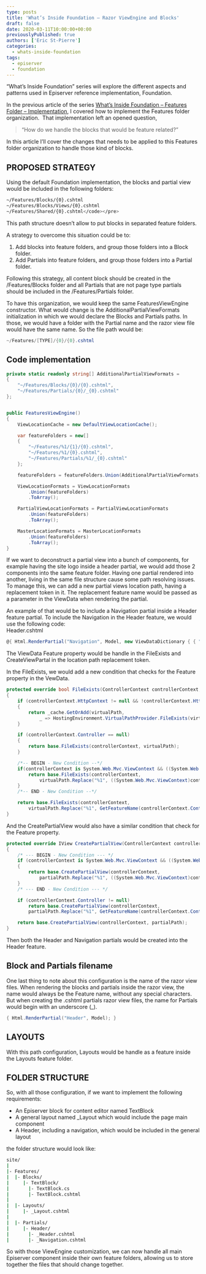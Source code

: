 ```yaml
---
type: posts
title: 'What’s Inside Foundation – Razor ViewEngine and Blocks'
draft: false
date: 2020-03-11T10:00:00+00:00
previouslyPublished: true
authors: ['Eric St-Pierre']
categories:
  - whats-inside-foundation
tags:
  - episerver
  - foundation
---
```


&#8220;What&#8217;s Inside Foundation&#8221; series will explore the different aspects and patterns used in Episerver reference implementation, Foundation.

In the previous article of the series [What&#8217;s Inside Foundation &#8211; Features Folder &#8211; Implementation][1], I covered how to implement the Features folder organization.&nbsp; That implementation left an opened question,

> &#8220;How do we handle the blocks that would be feature related?&#8221;&nbsp;

In this article I&#8217;ll cover the changes that needs to be applied to this Features folder organization to handle those kind of blocks.

## PROPOSED STRATEGY

Using the default Foundation implementation, the blocks and partial view would be included in the following folders:

```bash
~/Features/Blocks/{0}.cshtml
~/Features/Blocks/Views/{0}.cshtml
~/Features/Shared/{0}.cshtml</code></pre>
```

This path structure doesn&#8217;t allow to put blocks in separated feature folders.

A strategy to overcome this situation could be to:

1. Add blocks into feature folders, and group those folders into a Block folder.
2. Add Partials into feature folders, and group those folders into a Partial folder.

Following this strategy, all content block should be created in the /Features/Blocks folder and all Partials that are not page type partials should be included in the /Features/Partials folder.

To have this organization, we would keep the same FeaturesViewEngine constructor. What would change is the AdditionalPartialViewFormats initialization in which we would declare the Blocks and Partials paths. In those, we would have a folder with the Partial name and the razor view file would have the same name. So the file path would be:

```c#
~/Features/[TYPE]/{0}/{0}.cshtml
```

## Code implementation

```c#
private static readonly string[] AdditionalPartialViewFormats =
{
    "~/Features/Blocks/{0}/{0}.cshtml",
    "~/Features/Partials/{0}/_{0}.cshtml"
};


public FeaturesViewEngine()
{
    ViewLocationCache = new DefaultViewLocationCache();

    var featureFolders = new[]
    {
        "~/Features/%1/{1}/{0}.cshtml",
        "~/Features/%1/{0}.cshtml",
        "~/Features/Partials/%1/_{0}.cshtml"
    };

    featureFolders = featureFolders.Union(AdditionalPartialViewFormats).ToArray();

    ViewLocationFormats = ViewLocationFormats
        .Union(featureFolders)
        .ToArray();

    PartialViewLocationFormats = PartialViewLocationFormats
        .Union(featureFolders)
        .ToArray();

    MasterLocationFormats = MasterLocationFormats
        .Union(featureFolders)
        .ToArray();
}
```

If we want to deconstruct a partial view into a bunch of components, for example having the site logo inside a header partial, we would add those 2 components into the same feature folder. Having one partial rendered into another, living in the same file structure cause some path resolving issues. To manage this, we can add a new partial views location path, having a replacement token in it. The replacement feature name would be passed as a parameter in the ViewData when rendering the partial.

An example of that would be to include a Navigation partial inside a Header feature partial. To include the Navigation in the Header feature, we would use the following code:  
Header.cshtml

```c#
@{ Html.RenderPartial("Navigation", Model, new ViewDataDictionary { { "Feature", "Header" } }); }
```

The ViewData Feature property would be handle in the FileExists and CreateViewPartal in the location path replacement token.

In the FileExists, we would add a new condition that checks for the Feature property in the VewData.

```c#
protected override bool FileExists(ControllerContext controllerContext, string virtualPath)
{
    if (controllerContext.HttpContext != null && !controllerContext.HttpContext.IsDebuggingEnabled)
    {
        return _cache.GetOrAdd(virtualPath,
            _ => HostingEnvironment.VirtualPathProvider.FileExists(virtualPath));
    }

    if (controllerContext.Controller == null)
    {
        return base.FileExists(controllerContext, virtualPath);
    }

    /*-- BEGIN - New Condition --*/
    if(controllerContext is System.Web.Mvc.ViewContext && ((System.Web.Mvc.ViewContext)controllerContext).ViewData.ContainsKey("Feature")) {
        return base.FileExists(controllerContext,
            virtualPath.Replace("%1", ((System.Web.Mvc.ViewContext)controllerContext).ViewData["Feature"].ToString()));
    }
    /*-- END - New Condition --*/

    return base.FileExists(controllerContext,
        virtualPath.Replace("%1", GetFeatureName(controllerContext.Controller.GetType().GetTypeInfo())));
}
```

And the CreatePartialView would also have a similar condition that check for the Feature property.

```c#
protected override IView CreatePartialView(ControllerContext controllerContext, string partialPath)
{
    /* --- BEGIN - New Condition --- */
    if (controllerContext is System.Web.Mvc.ViewContext && ((System.Web.Mvc.ViewContext)controllerContext).ViewData.ContainsKey("Feature"))
    {
        return base.CreatePartialView(controllerContext,
            partialPath.Replace("%1", ((System.Web.Mvc.ViewContext)controllerContext).ViewData["Feature"].ToString()));
    }
    /* --- END - New Condition --- */

    if (controllerContext.Controller != null)
        return base.CreatePartialView(controllerContext,
        partialPath.Replace("%1", GetFeatureName(controllerContext.Controller.GetType().GetTypeInfo())));

    return base.CreatePartialView(controllerContext, partialPath);
}
```

Then both the Header and Navigation partials would be created into the Header feature.

## Block and Partials filename

One last thing to note about this configuration is the name of the razor view files. When rendering the blocks and partials inside the razor view, the name would always be the Feature name, without any special characters. But when creating the .cshtml partials razor view files, the name for Partials would begin with an underscore (\_).

```c#
{ Html.RenderPartial("Header", Model); }
```

## LAYOUTS

With this path configuration, Layouts would be handle as a feature inside the Layouts feature folder.

## FOLDER STRUCTURE

So, with all those configuration, if we want to implement the following requirements:

- An Episerver block for content editor named TextBlock
- A general layout named \_Layout which would include the page main component
- A Header, including a navigation, which would be included in the general layout

the folder structure would look like:

```bash
site/
|
|- Features/
|  |- Blocks/
|     |- TextBlock/
|       |- TextBlock.cs
|       |- TextBlock.cshtml
|
|  |- Layouts/
|     |- _Layout.cshtml
|
|  |- Partials/
|     |- Header/
|       |- _Header.cshtml
|       |- _Navigation.cshtml
```

So with those ViewEngine customization, we can now handle all main Episerver component inside their own feature folders, allowing us to store together the files that should change together.

[1]: /posts/foundation-features-folder-implementation/
